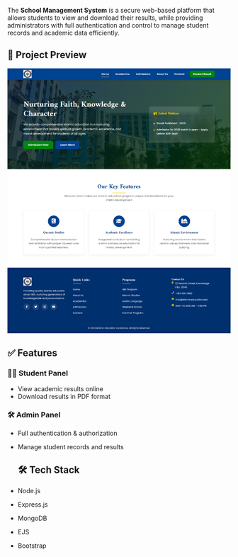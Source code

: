 The **School Management System** is a secure web-based platform that allows students to view and download their results, while providing administrators with full authentication and control to manage student records and academic data efficiently.  

## 📸 Project Preview  
![App Screenshot](https://github.com/skimtaj/School-Management-Project/raw/5f0a034c6b1fee48c9c237bd3b4fdea5eaf743a7/screencapture-localhost-3000-JUK-2025-08-16-14_53_47%20(1).jpg)


## ✅ Features  
### 👩‍🎓 Student Panel  
- View academic results online  
- Download results in PDF format

### 🛠️ Admin Panel  
- Full authentication & authorization  
- Manage student records and results

  ## 🛠️ Tech Stack  
- Node.js  
- Express.js  
- MongoDB  
- EJS  
- Bootstrap  
